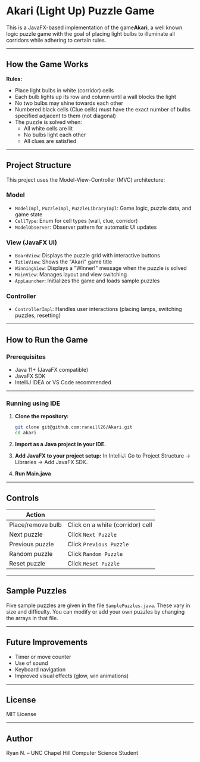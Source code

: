 # Akari (Light Up) Puzzle Game

This is a JavaFX-based implementation of the game**Akari**, a well known logic puzzle game with the goal of placing light bulbs to illuminate all corridors while adhering to certain rules.

---

## How the Game Works

**Rules:**
- Place light bulbs in white (corridor) cells
- Each bulb lights up its row and column until a wall blocks the light
- No two bulbs may shine towards each other
- Numbered black cells (Clue cells) must have the exact number of bulbs specified adjacent to them (not diagonal)
- The puzzle is solved when:
  - All white cells are lit
  - No bulbs light each other
  - All clues are satisfied

---

## Project Structure

This project uses the Model-View-Controller (MVC) architecture:

### Model
- `ModelImpl`, `PuzzleImpl`, `PuzzleLibraryImpl`: Game logic, puzzle data, and game state
- `CellType`: Enum for cell types (wall, clue, corridor)
- `ModelObserver`: Observer pattern for automatic UI updates

### View (JavaFX UI)
- `BoardView`: Displays the puzzle grid with interactive buttons
- `TitleView`: Shows the "Akari" game title
- `WinningView`: Displays a "Winner!" message when the puzzle is solved
- `MainView`: Manages layout and view switching
- `AppLauncher`: Initializes the game and loads sample puzzles

### Controller
- `ControllerImpl`: Handles user interactions (placing lamps, switching puzzles, resetting)

---

## How to Run the Game

### Prerequisites
- Java 11+ (JavaFX compatible)
- JavaFX SDK
- IntelliJ IDEA or VS Code recommended

---

### Running using IDE

1. **Clone the repository:**
   ```bash
   git clone git@github.com:raneill26/Akari.git
   cd akari

2. **Import as a Java project in your IDE.**

3. **Add JavaFX to your project setup:**
  In IntelliJ: Go to Project Structure → Libraries → Add JavaFX SDK.

4. **Run Main.java**

---

## Controls

| Action             |                                  |
|--------------------|----------------------------------|
| Place/remove bulb  | Click on a white (corridor) cell |
| Next puzzle        | Click `Next Puzzle`              |
| Previous puzzle    | Click `Previous Puzzle`          |
| Random puzzle      | Click `Random Puzzle`            |
| Reset puzzle       | Click `Reset Puzzle`             |

---

## Sample Puzzles

Five sample puzzles are given in the file `SamplePuzzles.java`. These vary in size and difficulty. You can modify or add your own puzzles by changing the arrays in that file.

---

## Future Improvements

- Timer or move counter  
- Use of sound 
- Keyboard navigation  
- Improved visual effects (glow, win animations)

---

## License

MIT License

---

## Author

Ryan N. – UNC Chapel Hill Computer Science Student